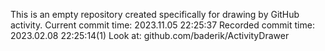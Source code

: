 This is an empty repository created specifically for drawing by GitHub activity.
Current commit time: 2023.11.05 22:25:37
Recorded commit time: 2023.02.08 22:25:14(1)
Look at: github.com/baderik/ActivityDrawer
